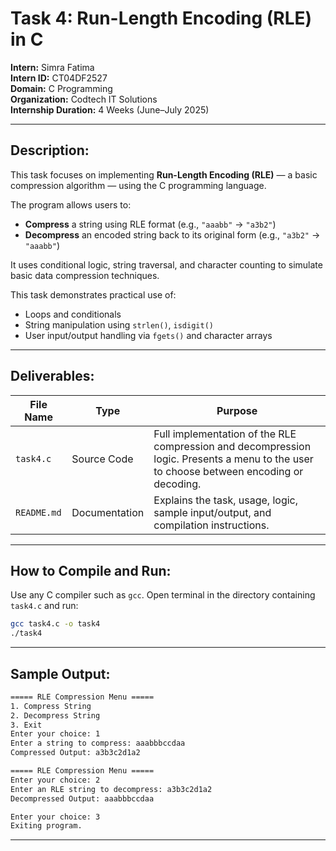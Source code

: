 # Task 4: Run-Length Encoding (RLE) in C

**Intern:** Simra Fatima  
**Intern ID:** CT04DF2527  
**Domain:** C Programming  
**Organization:** Codtech IT Solutions  
**Internship Duration:** 4 Weeks (June–July 2025)

---

## Description:

This task focuses on implementing **Run-Length Encoding (RLE)** — a basic compression algorithm — using the C programming language.

The program allows users to:
- **Compress** a string using RLE format (e.g., `"aaabb"` → `"a3b2"`)
- **Decompress** an encoded string back to its original form (e.g., `"a3b2"` → `"aaabb"`)

It uses conditional logic, string traversal, and character counting to simulate basic data compression techniques.

This task demonstrates practical use of:
- Loops and conditionals  
- String manipulation using `strlen()`, `isdigit()`  
- User input/output handling via `fgets()` and character arrays

---

## Deliverables:

| File Name   | Type          | Purpose                                                                 |
|-------------|---------------|-------------------------------------------------------------------------|
| `task4.c`   | Source Code   | Full implementation of the RLE compression and decompression logic. Presents a menu to the user to choose between encoding or decoding. |
| `README.md` | Documentation | Explains the task, usage, logic, sample input/output, and compilation instructions. |

---

## How to Compile and Run:

Use any C compiler such as `gcc`. Open terminal in the directory containing `task4.c` and run:

```bash
gcc task4.c -o task4
./task4
```
---

## Sample Output:
```bash
===== RLE Compression Menu =====
1. Compress String
2. Decompress String
3. Exit
Enter your choice: 1
Enter a string to compress: aaabbbccdaa
Compressed Output: a3b3c2d1a2

===== RLE Compression Menu =====
Enter your choice: 2
Enter an RLE string to decompress: a3b3c2d1a2
Decompressed Output: aaabbbccdaa

Enter your choice: 3
Exiting program.
```
---
